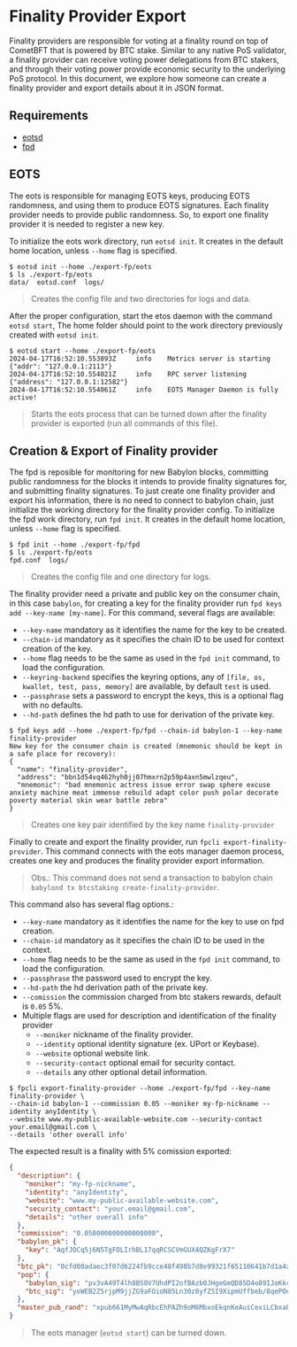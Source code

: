 # Finality Provider Export

Finality providers are responsible for voting at a finality round on top of CometBFT that is powered by BTC stake.
Similar to any native PoS validator, a finality provider can receive voting power delegations from BTC stakers, and
through their voting power provide economic security to the underlying PoS protocol.
In this document,
we explore how someone can create a finality provider and export details about it in JSON format.

## Requirements

- [eotsd](https://github.com/babylonchain/finality-provider)
- [fpd](https://github.com/babylonchain/finality-provider)

## EOTS

The eots is responsible for managing EOTS keys, producing EOTS randomness,
and using them to produce EOTS signatures.
Each finality provider needs to provide public randomness.
So, to export one finality provider it is needed to register a new key.

To initialize the eots work directory, run `eotsd init`. It creates in the default
home location, unless `--home` flag is specified.

```shell
$ eotsd init --home ./export-fp/eots
$ ls ./export-fp/eots
data/  eotsd.conf  logs/
```

> Creates the config file and two directories for logs and data.

After the proper configuration, start the etos daemon with the command `eotsd start`,
The home folder should point to the work directory previously created with `eotsd init`.

```shell
$ eotsd start --home ./export-fp/eots
2024-04-17T16:52:10.553893Z     info    Metrics server is starting      {"addr": "127.0.0.1:2113"}
2024-04-17T16:52:10.554021Z     info    RPC server listening    {"address": "127.0.0.1:12582"}
2024-04-17T16:52:10.554061Z     info    EOTS Manager Daemon is fully active!
```

> Starts the eots process that can be turned down after the finality provider is exported
> (run all commands of this file).

## Creation & Export of Finality provider

The fpd is reposible for monitoring for new Babylon blocks, committing public
randomness for the blocks it intends to provide finality signatures for,
and submitting finality signatures. To just create one finality provider and
export his information, there is no need to connect to babylon chain, just
initialize the working directory for the finality provider config.
To initialize the fpd work directory, run `fpd init`. It creates
in the default home location, unless `--home` flag is specified.

```shell
$ fpd init --home ./export-fp/fpd
$ ls ./export-fp/eots
fpd.conf  logs/
```

> Creates the config file and one directory for logs.

The finality provider need a private and public key on the consumer chain,
in this case `babylon`, for creating a key for the finality provider run
`fpd keys add --key-name [my-name]`. For this command, several flags are available:

- `--key-name` mandatory as it identifies the name for the key to be created.
- `--chain-id` mandatory as it specifies the chain ID to be used for context
creation of the key.
- `--home` flag needs to be the same as used in the `fpd init` command,
to load the configuration.
- `--keyring-backend` specifies the keyring options, any of `[file, os, kwallet, test, pass, memory]`
are available, by default `test` is used.
- `--passphrase` sets a password to encrypt the keys, this is a optional flag with no defaults.
- `--hd-path` defines the hd path to use for derivation of the private key.

```shell
$ fpd keys add --home ./export-fp/fpd --chain-id babylon-1 --key-name finality-provider
New key for the consumer chain is created (mnemonic should be kept in a safe place for recovery):
{
  "name": "finality-provider",
  "address": "bbn1d54vq462hyh0jj07hmxrn2p59p4axn5mwlzqeu",
  "mnemonic": "bad mnemonic actress issue error swap sphere excuse anxiety machine meat immense rebuild adapt color push polar decorate poverty material skin wear battle zebra"
}
```

> Creates one key pair identified by the key name `finality-provider`

Finally to create and export the finality provider, run `fpcli export-finality-provider`.
This command connects with the eots manager daemon process, creates one key and produces
the finality provider export information.

> Obs.: This command does not send a transaction to babylon chain `babylond tx btcstaking create-finality-provider`.

This command also has several flag options.:

- `--key-name` mandatory as it identifies the name for the key to use on fpd creation.
- `--chain-id` mandatory as it specifies the chain ID to be used in the context.
- `--home` flag needs to be the same as used in the `fpd init` command,
to load the configuration.
- `--passphrase` the password used to encrypt the key.
- `--hd-path` the hd derivation path of the private key.
- `--comission` the commission charged from btc stakers rewards, default is `0.05` 5%.
- Multiple flags are used for description and identification of the finality provider
  - `--moniker` nickname of the finality provider.
  - `--identity` optional identity signature (ex. UPort or Keybase).
  - `--website` optional website link.
  - `--security-contact` optional email for security contact.
  - `--details` any other optional detail information.

```shell
$ fpcli export-finality-provider --home ./export-fp/fpd --key-name finality-provider \
--chain-id babylon-1 --commission 0.05 --moniker my-fp-nickname --identity anyIdentity \
--website www.my-public-available-website.com --security-contact your.email@gmail.com \
--details 'other overall info'
```

The expected result is a finality with 5% comission exported:

```json
{
  "description": {
    "moniker": "my-fp-nickname",
    "identity": "anyIdentity",
    "website": "www.my-public-available-website.com",
    "security_contact": "your.email@gmail.com",
    "details": "other overall info"
  },
  "commission": "0.050000000000000000",
  "babylon_pk": {
    "key": "AqfJOCq5j6N5TgFOLIrhBL17qqRCSCVmGUX4QZKgFrX7"
  },
  "btc_pk": "0cfd00adaec3f07d6224fb9cce48f498b7d8e99321f65110641b7d1a4a18885d",
  "pop": {
    "babylon_sig": "pv3vA49T4lh8BS0V7UhdPI2ofBAzb0JHgeGmQD85D4o89IJoKkc3NIHEZElbT/w1bO0t7bTlEsIlmnwplKEjag==",
    "btc_sig": "yoWEB2Z5rjpM9jjZG9aFOioN85Ln30z8yfZ5I9XipmUffbeb/8qePOnv2mjPtQkP7M01+Zjp+yvNGVb4mK77mw=="
  },
  "master_pub_rand": "xpub661MyMwAqRbcEhPAZh9oM6MbxoEkqnKeAuiCexiLCbxaBJTuwcKcn95VKiy6nyRQDf2A8GwgtoP7KkERYM3XrsKPbgHiZgHzHaF3DH58HKk"
}
```

> The eots manager (`eotsd start`) can be turned down.
